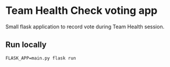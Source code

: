 # Team Health Check voting app

Small flask application to record vote during Team Health session.

## Run locally

```
FLASK_APP=main.py flask run
```
